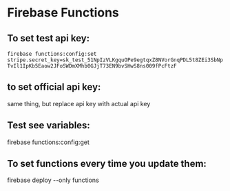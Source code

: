 # Firebase Functions

## To set test api key: 
`firebase functions:config:set stripe.secret_key=sk_test_51NpIzVLKgquOPe9egtqxZ8NVorGnqPDL5t8ZEi3SbNpTvIl1IpKb5Eaow2JFoSWDmXMhb0GJjT73EN9bvSHwS8ns009fPcFtzF`

## to set official api key:
same thing, but replace api key with actual api key

## Test see variables:
firebase functions:config:get


## To set functions every time you update them: 
firebase deploy --only functions